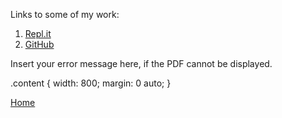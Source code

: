 Links to some of my work:

1. [Repl.it](https://replit.com/@WyattGeorge)
2. [GitHub](https://github.com/wyattg71/)

<object width="800" height="500" type="application/pdf" data="Resume_Wyatt_George.pdf?#zoom=85&scrollbar=0&toolbar=0&navpanes=0">
    <p>Insert your error message here, if the PDF cannot be displayed.</p>
</object>

.content
{
 width: 800;
 margin: 0 auto;
}

[Home](/)
